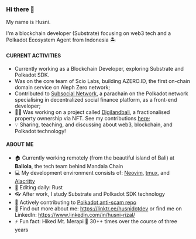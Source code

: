 ### Hi there 👋

My name is Husni.

I'm a blockchain developer (Substrate) focusing on web3 tech and a Polkadot Ecosystem Agent from Indonesia 🏝️


#### CURRENT ACTIVITIES
- Currently working as a Blockchain Developer, exploring Substrate and Polkadot SDK.
- Was on the core team of Scio Labs, building AZERO.ID, the first on-chain domain service on Aleph Zero network;
- Contributed to [Subsocial Network](https://github.com/dappforce), a parachain on the Polkadot network specialising in decentralized social finance platform, as a front-end developer;
- 👨‍💻 Was working on a project called [Digilandbali](https://digilandbali.com/), a fractionalised property ownership via NFT. See my contributions [here](https://github.com/digilandbali/digilandbali-web);
- 💡 Sharing, teaching, and discussing about web3, blockchain, and Polkadot technology!

#### ABOUT ME
- 🏠 Currently working remotely (from the beautiful island of Bali) at **Baliola**, the tech team behind Mandala Chain
- 💻 My development environment consists of: [Neovim](https://neovim.io/), [tmux](https://github.com/tmux/tmux/wiki), and [Alacritty](https://alacritty.org/)
- 🧰 Editing daily: Rust
- 👓 After work, I study Substrate and Polkadot SDK technology
- 💪 Actively contributing to [Polkadot anti-scam repo](https://github.com/polkadot-js/phishing)
- 💬 Find out more about me: https://linktr.ee/husnidotdev or find me on LinkedIn: https://www.linkedin.com/in/husni-rizal/
- ⚡ Fun fact: Hiked Mt. Merapi 🌋 30++ times over the course of three years
